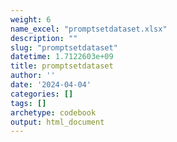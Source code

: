 ```yaml
---
weight: 6
name_excel: "promptsetdataset.xlsx"
description: ""
slug: "promptsetdataset"
datetime: 1.7122603e+09
title: promptsetdataset
author: ''
date: '2024-04-04'
categories: []
tags: []
archetype: codebook
output: html_document
---
```


<div class="tabcontent"></div>
